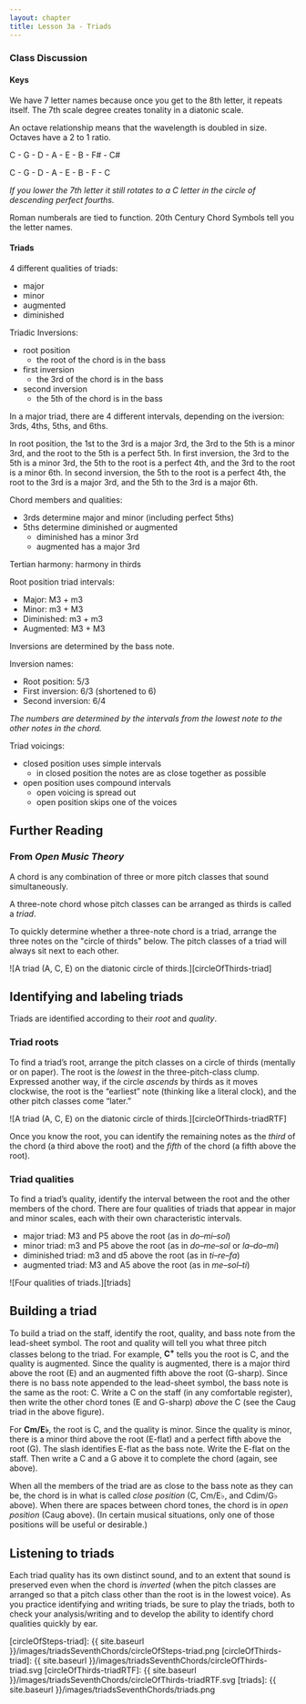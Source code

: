 ```yaml
---
layout: chapter
title: Lesson 3a - Triads
---
```


### Class Discussion

#### Keys 

We have 7 letter names because once you get to the 8th letter, it repeats itself. 
The 7th scale degree creates tonality in a diatonic scale. 

An octave relationship means that the wavelength is doubled in size. 
Octaves have a 2 to 1 ratio.

C - G - D - A - E - B - F# - C#

C - G - D - A - E - B - F - C

*If you lower the 7th letter it still rotates to a C letter in the circle of descending perfect fourths.*

Roman numberals are tied to function. 
20th Century Chord Symbols tell you the letter names. 

#### Triads

4 different qualities of triads:

- major 
- minor
- augmented
- diminished

Triadic Inversions:

- root position
  - the root of the chord is in the bass
- first inversion
  - the 3rd of the chord is in the bass
- second inversion
  - the 5th of the chord is in the bass

In a major triad, there are 4 different intervals, depending on the iversion: 3rds, 4ths, 5ths, and 6ths.

In root position, the 1st to the 3rd is a major 3rd, the 3rd to the 5th is a minor 3rd, and the root to the 5th is a perfect 5th.
In first inversion, the 3rd to the 5th is a minor 3rd, the 5th to the root is a perfect 4th, and the 3rd to the root is a minor 6th.
In second inversion, the 5th to the root is a perfect 4th, the root to the 3rd is a major 3rd, and the 5th to the 3rd is a major 6th. 

Chord members and qualities:

- 3rds determine major and minor (including perfect 5ths)
- 5ths determine diminished or augmented
   - diminished has a minor 3rd
   - augmented has a major 3rd
   
Tertian harmony: harmony in thirds

Root position triad intervals:

- Major: M3 + m3
- Minor: m3 + M3
- Diminished: m3 + m3
- Augmented: M3 + M3

Inversions are determined by the bass note. 

Inversion names:

- Root position: 5/3 
- First inversion: 6/3 (shortened to 6)
- Second inversion: 6/4

*The numbers are determined by the intervals from the lowest note to the other notes in the chord.*

Triad voicings:

- closed position uses simple intervals
  - in closed position the notes are as close together as possible
- open position uses compound intervals
  - open voicing is spread out
  - open position skips one of the voices

## Further Reading

### From *Open Music Theory*

A chord is any combination of three or more pitch classes that sound simultaneously.

A three-note chord whose pitch classes can be arranged as thirds is called a *triad*.

<!--To tell whether or not a chord is a triad, take the pitch classes present in the chord. Assuming there are three pitch classes (not necessarily three *pitches*), arrange them on the circle of generic scale steps. (By generic, I mean that A-natural, A-flat, and A-sharp are all kinds of A.)

![A triad (A, C, E) on the diatonic circle of steps.][circleOfSteps-triad]-->

To quickly determine whether a three-note chord is a triad, arrange the three notes on the "circle of thirds" below. The pitch classes of a triad will always sit next to each other.

![A triad (A, C, E) on the diatonic circle of thirds.][circleOfThirds-triad]

## Identifying and labeling triads ##

Triads are identified according to their *root* and *quality*.

### Triad roots ###

To find a triad’s root, arrange the pitch classes on a circle of thirds (mentally or on paper). The root is the *lowest* in the three-pitch-class clump. Expressed another way, if the circle *ascends* by thirds as it moves clockwise, the root is the “earliest” note (thinking like a literal clock), and the other pitch classes come “later.”

![A triad (A, C, E) on the diatonic circle of thirds.][circleOfThirds-triadRTF]

Once you know the root, you can identify the remaining notes as the *third* of the chord (a third above the root) and the *fifth* of the chord (a fifth above the root).

### Triad qualities ###

To find a triad’s quality, identify the interval between the root and the other members of the chord. There are four qualities of triads that appear in major and minor scales, each with their own characteristic intervals.

-   major triad: M3 and P5 above the root (as in *do–mi–sol*)
-   minor triad: m3 and P5 above the root (as in *do–me–sol* or *la–do–mi*)
-   diminished triad: m3 and d5 above the root (as in *ti–re–fa*)
-   augmented triad: M3 and A5 above the root (as in *me–sol–ti*)

![Four qualities of triads.][triads]

## Building a triad ##

To build a triad on the staff, identify the root, quality, and bass note from the lead-sheet symbol. The root and quality will tell you what three pitch classes belong to the triad. For example, **C<sup>+</sup>** tells you the root is C, and the quality is augmented. Since the quality is augmented, there is a major third above the root (E) and an augmented fifth above the root (G-sharp). Since there is no bass note appended to the lead-sheet symbol, the bass note is the same as the root: C. Write a C on the staff (in any comfortable register), then write the other chord tones (E and G-sharp) *above* the C (see the Caug triad in the above figure).

For **Cm/E&#9837;**, the root is C, and the quality is minor. Since the quality is minor, there is a minor third above the root (E-flat) and a perfect fifth above the root (G). The slash identifies E-flat as the bass note. Write the E-flat on the staff. Then write a C and a G above it to complete the chord (again, see above).

When all the members of the triad are as close to the bass note as they can be, the chord is in what is called *close position* (C, Cm/E&#9837;, and Cdim/G&#9837; above). When there are spaces between chord tones, the chord is in *open position* (Caug above). (In certain musical situations, only one of those positions will be useful or desirable.)

## Listening to triads ##

Each triad quality has its own distinct sound, and to an extent that sound is preserved even when the chord is *inverted* (when the pitch classes are arranged so that a pitch class other than the root is in the lowest voice). As you practice identifying and writing triads, be sure to play the triads, both to check your analysis/writing and to develop the ability to identify chord qualities quickly by ear.

[circleOfSteps-triad]: {{ site.baseurl }}/images/triadsSeventhChords/circleOfSteps-triad.png
[circleOfThirds-triad]: {{ site.baseurl }}/images/triadsSeventhChords/circleOfThirds-triad.svg
[circleOfThirds-triadRTF]: {{ site.baseurl }}/images/triadsSeventhChords/circleOfThirds-triadRTF.svg
[triads]: {{ site.baseurl }}/images/triadsSeventhChords/triads.png
